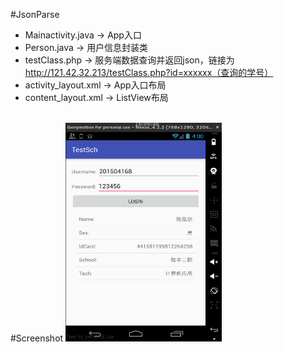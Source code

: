 #JsonParse
 * Mainactivity.java   -> App入口
 * Person.java         -> 用户信息封装类
 * testClass.php       -> 服务端数据查询并返回json，链接为<a href="http://121.42.32.213/testClass.php?id=">http://121.42.32.213/testClass.php?id=xxxxxx（查询的学号）</a>
 * activity_layout.xml -> App入口布局
 * content_layout.xml  -> ListView布局

 <br>
 #Screenshot
 <img width="250px" height="350px" src="https://github.com/c0hb1rd/JsonParse/blob/master/web.png" />
